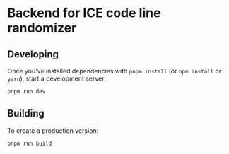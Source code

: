 # Backend for ICE code line randomizer

## Developing

Once you've installed dependencies with `pnpm install` (or `npm install` or `yarn`), start a development server:

```bash
pnpm run dev
```

## Building

To create a production version:

```bash
pnpm run build
```
